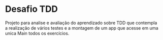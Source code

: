 # Desafio TDD

Projeto para analise e avaliação do aprendizado sobre TDD que contempla a realização de vários testes e a montagem de um app que acesse em uma unica Main todos os exercícios.